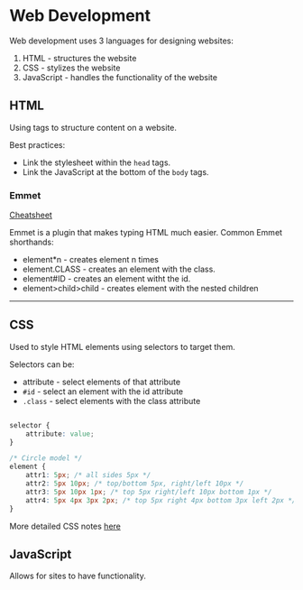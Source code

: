 # Web Development

Web development uses 3 languages for designing websites:

1. HTML - structures the website
1. CSS - stylizes the website
1. JavaScript -  handles the functionality of the website

## HTML

Using tags to structure content on a website.

Best practices:

* Link the stylesheet within the `head` tags.
* Link the JavaScript at the bottom of the `body` tags.

### Emmet

[Cheatsheet](https://docs.emmet.io/cheat-sheet/)

Emmet is a plugin that makes typing HTML much easier.
Common Emmet shorthands:

* element*n - creates element n times
* element.CLASS - creates an element with the class.
* element#ID - creates an element witht the id.
* element>child>child - creates element with the nested children

---

## CSS

Used to style HTML elements using selectors to target them.

Selectors can be:

* attribute - select elements of that attribute
* `#id` - select an element with the id attribute
* `.class` - select elements with the class attribute

```css

selector {
    attribute: value;
}

/* Circle model */
element {
    attr1: 5px; /* all sides 5px */
    attr2: 5px 10px; /* top/bottom 5px, right/left 10px */
    attr3: 5px 10px 1px; /* top 5px right/left 10px bottom 1px */
    attr4: 5px 4px 3px 2px; /* top 5px right 4px bottom 3px left 2px */
}

```

More detailed CSS notes [here](CSS.md)

## JavaScript

Allows for sites to have functionality.
